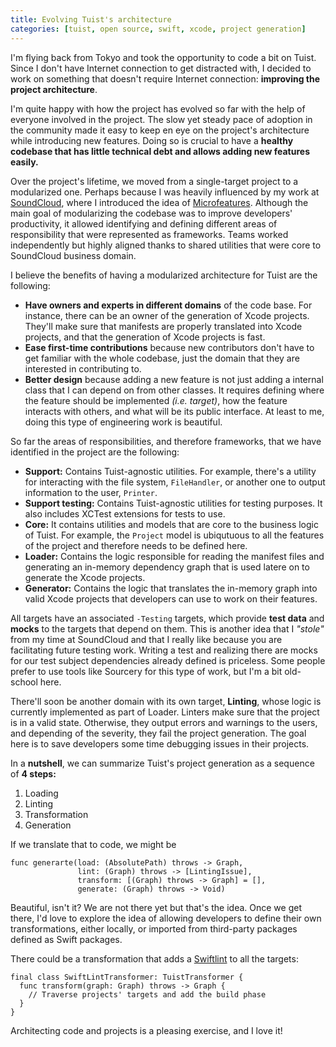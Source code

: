 ```yaml
---
title: Evolving Tuist's architecture
categories: [tuist, open source, swift, xcode, project generation]
---
```


I'm flying back from Tokyo and took the opportunity to code a bit on Tuist.
Since I don't have Internet connection to get distracted with,
I decided to work on something that doesn't require Internet connection:
**improving the project architecture**.

I'm quite happy with how the project has evolved so far with the help of everyone involved in the project.
The slow yet steady pace of adoption in the community made it easy to keep en eye on the project's architecture while introducing new features.
Doing so is crucial to have a **healthy codebase that has little technical debt and allows adding new features easily.**

Over the project's lifetime,
we moved from a single-target project to a modularized one.
Perhaps because I was heavily influenced by my work at [SoundCloud](https://soundcloud.com),
where I introduced the idea of [Microfeatures](https://github.com/tuist/microfeatures-guidelines).
Although the main goal of modularizing the codebase was to improve developers' productivity,
it allowed identifying and defining different areas of responsibility that were represented as frameworks.
Teams worked independently but highly aligned thanks to shared utilities that were core to SoundCloud business domain.

I believe the benefits of having a modularized architecture for Tuist are the following:

- **Have owners and experts in different domains** of the code base.
  For instance,
  there can be an owner of the generation of Xcode projects.
  They'll make sure that manifests are properly translated into Xcode projects,
  and that the generation of Xcode projects is fast.
- **Ease first-time contributions** because new contributors don't have to get familiar with the whole codebase,
  just the domain that they are interested in contributing to.
- **Better design** because adding a new feature is not just adding a internal class that I can depend on from other classes.
  It requires defining where the feature should be implemented _(i.e. target)_,
  how the feature interacts with others,
  and what will be its public interface.
  At least to me,
  doing this type of engineering work is beautiful.

So far the areas of responsibilities, and therefore frameworks, that we have identified in the project are the following:

- **Support:** Contains Tuist-agnostic utilities.
  For example,
  there's a utility for interacting with the file system,
  `FileHandler`,
  or another one to output information to the user,
  `Printer`.
- **Support testing:** Contains Tuist-agnostic utilities for testing purposes.
  It also includes XCTest extensions for tests to use.
- **Core:** It contains utilities and models that are core to the business logic of Tuist.
  For example,
  the `Project` model is ubiqutuous to all the features of the project and therefore needs to be defined here.
- **Loader:** Contains the logic responsible for reading the manifest files and generating an in-memory dependency graph that is used latere on to generate the Xcode projects.
- **Generator:** Contains the logic that translates the in-memory graph into valid Xcode projects that developers can use to work on their features.

All targets have an associated `-Testing` targets,
which provide **test data** and **mocks** to the targets that depend on them.
This is another idea that I _"stole"_ from my time at SoundCloud and that I really like because you are facilitating future testing work.
Writing a test and realizing there are mocks for our test subject dependencies already defined is priceless.
Some people prefer to use tools like Sourcery for this type of work,
but I'm a bit old-school here.

There'll soon be another domain with its own target,
**Linting**,
whose logic is currently implemented as part of Loader.
Linters make sure that the project is in a valid state.
Otherwise,
they output errors and warnings to the users,
and depending of the severity,
they fail the project generation.
The goal here is to save developers some time debugging issues in their projects.

In a **nutshell**,
we can summarize Tuist's project generation as a sequence of **4 steps:**

1. Loading
2. Linting
3. Transformation
4. Generation

If we translate that to code,
we might be

```language-swift
func generarte(load: (AbsolutePath) throws -> Graph,
               lint: (Graph) throws -> [LintingIssue],
               transform: [(Graph) throws -> Graph] = [],
               generate: (Graph) throws -> Void)
```

Beautiful, isn't it?
We are not there yet but that's the idea.
Once we get there,
I'd love to explore the idea of allowing developers to define their own transformations,
either locally,
or imported from third-party packages defined as Swift packages.

There could be a transformation that adds a [Swiftlint](https://github.com/realm/SwiftLint) to all the targets:

```language-swift
final class SwiftLintTransformer: TuistTransformer {
  func transform(graph: Graph) throws -> Graph {
    // Traverse projects' targets and add the build phase
  }
}
```

Architecting code and projects is a pleasing exercise, and I love it!
